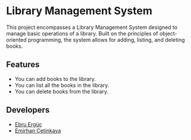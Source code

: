 # Library Management System

This project encompasses a Library Management System designed to manage basic operations of a library. Built on the principles of object-oriented programming, the system allows for adding, listing, and deleting books.

## Features

- You can add books to the library.
- You can list all the books in the library.
- You can delete books from the library.


## Developers

- [Ebru Ergüç](https://github.com/ebruerguc) 
- [Emirhan Çetinkaya](https://github.com/emirhancetinkaya)
